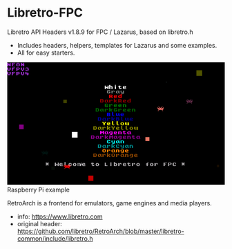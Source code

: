 # Libretro-FPC
Libretro API Headers v1.8.9 for FPC / Lazarus, based on libretro.h

* Includes headers, helpers, templates for Lazarus and some examples.
* All for easy starters.


![Image](https://github.com/tednilsen/Libretro-FPC/blob/master/examples/welcome/RPi3.png)
Raspberry Pi example


RetroArch is a frontend for emulators, game engines and media players.
- info:
    https://www.libretro.com
- original header:
    https://github.com/libretro/RetroArch/blob/master/libretro-common/include/libretro.h

